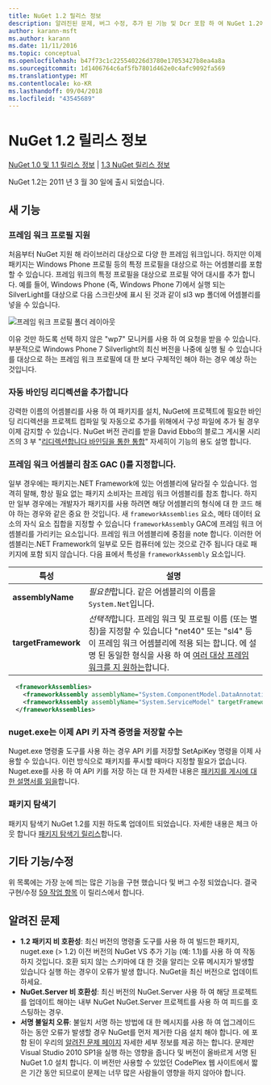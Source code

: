 ```yaml
---
title: NuGet 1.2 릴리스 정보
description: 알려진된 문제, 버그 수정, 추가 된 기능 및 Dcr 포함 하 여 NuGet 1.2에 대 한 릴리스 정보입니다.
author: karann-msft
ms.author: karann
ms.date: 11/11/2016
ms.topic: conceptual
ms.openlocfilehash: b47f73c1c225540226d3780e17053427b8ea4a8a
ms.sourcegitcommit: 1d1406764c6af5fb7801d462e0c4afc9092fa569
ms.translationtype: MT
ms.contentlocale: ko-KR
ms.lasthandoff: 09/04/2018
ms.locfileid: "43545689"
---
```

# <a name="nuget-12-release-notes"></a>NuGet 1.2 릴리스 정보

[NuGet 1.0 및 1.1 릴리스 정보](../release-notes/nuget-1.1.md) | [1.3 NuGet 릴리스 정보](../release-notes/nuget-1.3.md)

NuGet 1.2는 2011 년 3 월 30 일에 출시 되었습니다.

## <a name="new-features"></a>새 기능

### <a name="framework-profile-support"></a>프레임 워크 프로필 지원

처음부터 NuGet 지원 해 라이브러리 대상으로 다양 한 프레임 워크입니다. 하지만 이제 패키지는 Windows Phone 프로필 등의 특정 프로필을 대상으로 하는 어셈블리를 포함할 수 있습니다. 프레임 워크의 특정 프로필을 대상으로 프로필 약어 대시를 추가 합니다. 예를 들어, Windows Phone (즉, Windows Phone 7)에서 실행 되는 SilverLight를 대상으로 다음 스크린샷에 표시 된 것과 같이 sl3 wp 폴더에 어셈블리를 넣을 수 있습니다.

![프레임 워크 프로필 폴더 레이아웃](./media/framework-profile-support.png)

이유 것만 하도록 선택 하지 않은 "wp7" 모니커를 사용 하 여 요청을 받을 수 있습니다. 부분적으로 Windows Phone 7 Silverlight의 최신 버전을 나중에 실행 될 수 있습니다를 대상으로 하는 프레임 워크 프로필에 대 한 보다 구체적인 해야 하는 경우 예상 하는 것입니다.

### <a name="automatically-add-binding-redirects"></a>자동 바인딩 리디렉션을 추가합니다

강력한 이름의 어셈블리를 사용 하 여 패키지를 설치, NuGet에 프로젝트에 필요한 바인딩 리디렉션을 프로젝트 컴파일 및 자동으로 추가를 위해에서 구성 파일에 추가 될 경우 이제 감지할 수 있습니다. NuGet 버전 관리를 받을 David Ebbo의 블로그 게시물 시리즈의 3 부 "[리디렉션합니다 바인딩을 통한 통합](http://blog.davidebbo.com/2011/01/nuget-versioning-part-3-unification-via.html)" 자세히이 기능의 용도 설명 합니다.

<a name="framework-assembly-refs"></a>

### <a name="specifying-framework-assembly-references-gac"></a>프레임 워크 어셈블리 참조 GAC ()를 지정합니다.

일부 경우에는 패키지는.NET Framework에 있는 어셈블리에 달라질 수 있습니다. 엄격히 말해, 항상 필요 없는 패키지 소비자는 프레임 워크 어셈블리를 참조 합니다. 하지만 일부 경우에는 개발자가 패키지를 사용 하려면 해당 어셈블리의 형식에 대 한 코드 해야 하는 경우와 같은 중요 한 것입니다. 새 `frameworkAssemblies` 요소, 메타 데이터 요소의 자식 요소 집합을 지정할 수 있습니다 `frameworkAssembly` GAC에 프레임 워크 어셈블리를 가리키는 요소입니다. 프레임 워크 어셈블리에 중점을 note 합니다.
이러한 어셈블리는.NET Framework의 일부로 모든 컴퓨터에 있는 것으로 간주 됩니다 대로 패키지에 포함 되지 않습니다. 다음 표에서 특성을 `frameworkAssembly` 요소입니다.


|특성 |설명|
|----------------|-----------|
|**assemblyName**|*필요한*합니다. 같은 어셈블리의 이름을 `System.Net`입니다.|
|**targetFramework**|*선택적*합니다. 프레임 워크 및 프로필 이름 (또는 별칭)을 지정할 수 있습니다 "net40" 또는 "sl4" 등이 프레임 워크 어셈블리에 적용 되는 합니다. 에 설명 된 동일한 형식을 사용 하 여 [여러 대상 프레임 워크를 지 원하는](../create-packages/supporting-multiple-target-frameworks.md)합니다.|

```xml
  <frameworkAssemblies>
    <frameworkAssembly assemblyName="System.ComponentModel.DataAnnotations" targetFramework="net40" />
    <frameworkAssembly assemblyName="System.ServiceModel" targetFramework="net40" />
  </frameworkAssemblies>
```

### <a name="nugetexe-now-is-able-to-store-api-key-credentials"></a>nuget.exe는 이제 API 키 자격 증명을 저장할 수는

Nuget.exe 명령줄 도구를 사용 하는 경우 API 키를 저장할 SetApiKey 명령을 이제 사용할 수 있습니다. 이런 방식으로 패키지를 푸시할 때마다 지정할 필요가 없습니다. Nuget.exe를 사용 하 여 API 키를 저장 하는 대 한 자세한 내용은 [패키지를 게시에 대 한 설명서를 읽을](../create-packages/publish-a-package.md)합니다.

### <a name="package-explorer"></a>패키지 탐색기
패키지 탐색기 NuGet 1.2를 지원 하도록 업데이트 되었습니다. 자세한 내용은 체크 아웃 합니다 [패키지 탐색기 릴리스](http://nuget.codeplex.com/wikipage?title=New%20features%20in%20NuGet%20Package%20Explorer%201.0)합니다.

## <a name="other-featuresfixes"></a>기타 기능/수정

위 목록에는 가장 눈에 띄는 많은 기능을 구현 했습니다 및 버그 수정 되었습니다. 결국 구현/수정 [59 작업 항목](http://nuget.codeplex.com/workitem/list/advanced?keyword=&status=All&type=All&priority=All&release=NuGet%201.2&assignedTo=All&component=All&sortField=Votes&sortDirection=Descending&page=0) 이 릴리스에서 합니다.

## <a name="known-issues"></a>알려진 문제

* **1.2 패키지 비 호환성**: 최신 버전의 명령줄 도구를 사용 하 여 빌드한 패키지, nuget.exe (> 1.2) 이전 버전의 NuGet VS 추가 기능 (예: 1.1)를 사용 하 여 작동 하지 것입니다. 호환 되지 않는 스키마에 대 한 것을 알리는 오류 메시지가 발생할 있습니다 실행 하는 경우이 오류가 발생 합니다. NuGet을 최신 버전으로 업데이트 하세요.
* **NuGet.Server 비 호환성**: 최신 버전의 NuGet.Server 사용 하 여 해당 프로젝트를 업데이트 해야는 내부 NuGet NuGet.Server 프로젝트를 사용 하 여 피드를 호스팅하는 경우.
* **서명 불일치 오류**: 불일치 서명 하는 방법에 대 한 메시지를 사용 하 여 업그레이드 하는 동안 오류가 발생할 경우 NuGet를 먼저 제거한 다음 설치 해야 합니다. 에 포함 된이 우리의 [알려진 문제 페이지](../release-notes/known-issues.md) 자세한 세부 정보를 제공 하는 합니다. 문제만 Visual Studio 2010 SP1을 실행 하는 영향을 줍니다 및 버전이 올바르게 서명 된 NuGet 1.0 설치 합니다. 이 버전만 사용할 수 있었던 CodePlex 웹 사이트에서 짧은 기간 동안 되므로이 문제는 너무 많은 사람들이 영향을 하지 않아야 합니다.